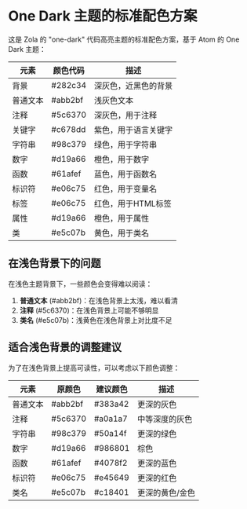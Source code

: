# One Dark 主题的标准配色方案

这是 Zola 的 "one-dark" 代码高亮主题的标准配色方案，基于 Atom 的 One Dark 主题：

| 元素 | 颜色代码 | 描述 |
|------|---------|------|
| 背景 | #282c34 | 深灰色，近黑色的背景 |
| 普通文本 | #abb2bf | 浅灰色文本 |
| 注释 | #5c6370 | 深灰色，用于注释 |
| 关键字 | #c678dd | 紫色，用于语言关键字 |
| 字符串 | #98c379 | 绿色，用于字符串 |
| 数字 | #d19a66 | 橙色，用于数字 |
| 函数 | #61afef | 蓝色，用于函数名 |
| 标识符 | #e06c75 | 红色，用于变量名 |
| 标签 | #e06c75 | 红色，用于HTML标签 |
| 属性 | #d19a66 | 橙色，用于属性 |
| 类 | #e5c07b | 黄色，用于类名 |

## 在浅色背景下的问题

在浅色主题背景下，一些颜色会变得难以阅读：

1. **普通文本** (#abb2bf)：在浅色背景上太浅，难以看清
2. **注释** (#5c6370)：在浅色背景上可能不够明显
3. **类名** (#e5c07b)：浅黄色在浅色背景上对比度不足

## 适合浅色背景的调整建议

为了在浅色背景上提高可读性，可以考虑以下颜色调整：

| 元素 | 原颜色 | 建议颜色 | 描述 |
|------|-------|---------|------|
| 普通文本 | #abb2bf | #383a42 | 更深的灰色 |
| 注释 | #5c6370 | #a0a1a7 | 中等深度的灰色 |
| 字符串 | #98c379 | #50a14f | 更深的绿色 |
| 数字 | #d19a66 | #986801 | 棕色 |
| 函数 | #61afef | #4078f2 | 更深的蓝色 |
| 标识符 | #e06c75 | #e45649 | 更深的红色 |
| 类名 | #e5c07b | #c18401 | 更深的黄色/金色 |
